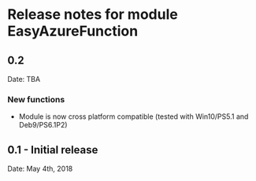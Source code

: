 # Release notes for module EasyAzureFunction

## 0.2

Date: TBA

### New functions

- Module is now cross platform compatible (tested with Win10/PS5.1 and Deb9/PS6.1P2)

## 0.1 - Initial release

Date: May 4th, 2018

